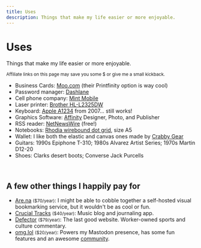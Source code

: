 ```yaml
---
title: Uses
description: Things that make my life easier or more enjoyable.
---
```


# Uses

Things that make my life easier or more enjoyable.

<small>Affiliate links on this page may save you some $ or give me a small kickback.</small>


- Business Cards: [Moo.com](https://refer.moo.com/s/emnqw) (their Printfinity option is way cool)
- Password manager: [Dashlane](https://www.dashlane.com/en/cs/3bba20c3)
- Cell phone company: [Mint Mobile](http://fbuy.me/uSQoL)
- Laser printer: [Brother HL-L2325DW](https://www.brother-usa.com/products/hll2325dw)
- Keyboard: [Apple A1234](https://www.ebay.com/sch/33963/i.html?_nkw=apple+a1234&_from=R40) from 2007... still works!
- Graphics Software: [Affinity](https://affinity.serif.com/en-us/) Designer, Photo, and Publisher
- RSS reader: [NetNewsWire](https://netnewswire.com/) (free!)
- Notebooks: [Rhodia wirebound dot grid](https://rhodiapads.com/collections_dot_top_wirebound.php), size A5
- Wallet: I like both the elastic and canvas ones made by [Crabby Gear](https://crabbygear.com/)
- Guitars: 1990s Epiphone T-310; 1980s Alvarez Artist Series; 1970s Martin D12-20
- Shoes: Clarks desert boots; Converse Jack Purcells

&nbsp;

## A few other things I happily pay for

- [Are.na](https://www.are.na/) <small>($70/year)</small>: I might be able to cobble together a self-hosted visual bookmarking service, but it wouldn't be as cool or&nbsp;fun.
- [Crucial Tracks](https://www.crucialtracks.org/) <small>($40/year)</small>: Music blog and journaling app.
- [Defector](https://defector.com/) <small>($79/year)</small>:  The last good website. Worker-owned sports and culture commentary.
- [omg.lol](https://home.omg.lol/referred-by/nsmsn) <small>($20/year)</small>: Powers my Mastodon presence, has some fun features and an awesome [community](https://home.omg.lol/info/community).